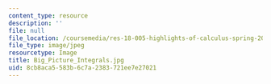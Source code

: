 ```yaml
---
content_type: resource
description: ''
file: null
file_location: /coursemedia/res-18-005-highlights-of-calculus-spring-2010/8cb8aca5583b6c7a2383721ee7e27021_Big_Picture_Integrals.jpg
file_type: image/jpeg
resourcetype: Image
title: Big_Picture_Integrals.jpg
uid: 8cb8aca5-583b-6c7a-2383-721ee7e27021
---
```

